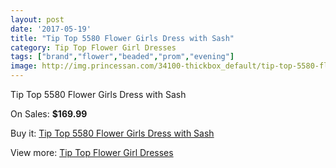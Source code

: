 ```yaml
---
layout: post
date: '2017-05-19'
title: "Tip Top 5580 Flower Girls Dress with Sash"
category: Tip Top Flower Girl Dresses
tags: ["brand","flower","beaded","prom","evening"]
image: http://img.princessan.com/34100-thickbox_default/tip-top-5580-flower-girls-dress-with-sash.jpg
---
```

Tip Top 5580 Flower Girls Dress with Sash

On Sales: **$169.99**
<a href="https://www.princessan.com/en/15911-tip-top-5580-flower-girls-dress-with-sash.html"><amp-img layout="responsive" width="600" height="600" src="//img.princessan.com/34100-thickbox_default/tip-top-5580-flower-girls-dress-with-sash.jpg" alt="Tip Top 5580 Flower Girls Dress with Sash 0" /></a>

Buy it: [Tip Top 5580 Flower Girls Dress with Sash](https://www.princessan.com/en/15911-tip-top-5580-flower-girls-dress-with-sash.html "Tip Top 5580 Flower Girls Dress with Sash")

View more: [Tip Top Flower Girl Dresses](https://www.princessan.com/en/121- "Tip Top Flower Girl Dresses")